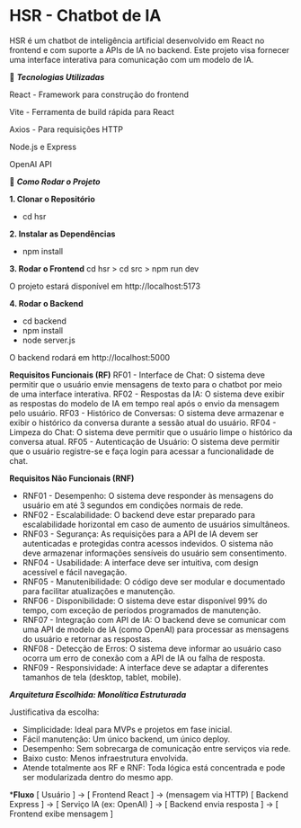 # HSR - Chatbot de IA 

HSR é um chatbot de inteligência artificial desenvolvido em React no frontend e com suporte a APIs de IA no backend. Este projeto visa fornecer uma interface interativa para comunicação com um modelo de IA.


🚀 ***Tecnologias Utilizadas***

React - Framework para construção do frontend

Vite - Ferramenta de build rápida para React

Axios - Para requisições HTTP

Node.js e Express

OpenAI API 


🔧 ***Como Rodar o Projeto***

**1. Clonar o Repositório**
- cd hsr

**2. Instalar as Dependências**
- npm install

**3. Rodar o Frontend**
cd hsr > cd src > npm run dev

O projeto estará disponível em http://localhost:5173

**4. Rodar o Backend**
- cd backend
- npm install
- node server.js

O backend rodará em http://localhost:5000


****Requisitos Funcionais (RF)****
RF01 - Interface de Chat: O sistema deve permitir que o usuário envie mensagens de texto para o chatbot por meio de uma interface interativa.
RF02 - Respostas da IA: O sistema deve exibir as respostas do modelo de IA em tempo real após o envio da mensagem pelo usuário.
RF03 - Histórico de Conversas: O sistema deve armazenar e exibir o histórico da conversa durante a sessão atual do usuário.
RF04 - Limpeza do Chat: O sistema deve permitir que o usuário limpe o histórico da conversa atual.
RF05 - Autenticação de Usuário: O sistema deve permitir que o usuário registre-se e faça login para acessar a funcionalidade de chat.

****Requisitos Não Funcionais (RNF)****

- RNF01 - Desempenho: O sistema deve responder às mensagens do usuário em até 3 segundos em condições normais de rede.
- RNF02 - Escalabilidade: O backend deve estar preparado para escalabilidade horizontal em caso de aumento de usuários simultâneos.
- RNF03 - Segurança: As requisições para a API de IA devem ser autenticadas e protegidas contra acessos indevidos. O sistema não deve armazenar informações sensíveis do usuário sem consentimento.
- RNF04 - Usabilidade: A interface deve ser intuitiva, com design acessível e fácil navegação.
- RNF05 - Manutenibilidade: O código deve ser modular e documentado para facilitar atualizações e manutenção.
- RNF06 - Disponibilidade: O sistema deve estar disponível 99% do tempo, com exceção de períodos programados de manutenção.
- RNF07 - Integração com API de IA: O backend deve se comunicar com uma API de modelo de IA (como OpenAI) para processar as mensagens do usuário e retornar as respostas.
- RNF08 - Detecção de Erros: O sistema deve informar ao usuário caso ocorra um erro de conexão com a API de IA ou falha de resposta.
- RNF09 - Responsividade: A interface deve se adaptar a diferentes tamanhos de tela (desktop, tablet, mobile).

***Arquitetura Escolhida: Monolítica Estruturada***

Justificativa da escolha:
- Simplicidade: Ideal para MVPs e projetos em fase inicial.
- Fácil manutenção: Um único backend, um único deploy.
- Desempenho: Sem sobrecarga de comunicação entre serviços via rede.
- Baixo custo: Menos infraestrutura envolvida.
- Atende totalmente aos RF e RNF: Toda lógica está concentrada e pode ser modularizada dentro do mesmo app.

***Fluxo**
[ Usuário ]
    ->
[ Frontend React ]
    -> (mensagem via HTTP)
[ Backend Express ]
    ->
[ Serviço IA (ex: OpenAI) ]
    ->
[ Backend envia resposta ]
    ->
[ Frontend exibe mensagem ]
